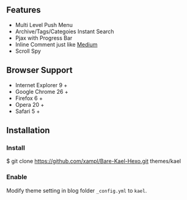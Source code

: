 

## Features

 - Multi Level Push Menu 
 - Archive/Tags/Categoies Instant Search
 - Pjax with Progress Bar
 - Inline Comment just like [Medium](http://medium.com/)
 - Scroll Spy

## Browser Support

 - Internet Explorer 9 +
 - Google Chrome 26 +
 - Firefox 6 +
 - Opera 20 +
 - Safari 5 +

 
## Installation

### Install

$ git clone https://github.com/xampl/Bare-Kael-Hexo.git themes/kael

### Enable

Modify theme setting in blog folder `_config.yml` to `kael`.

